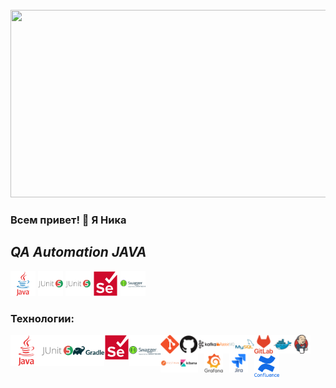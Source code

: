 <br clear="both">

<div align="center">
  <img height="300" width="600" src="https://media.giphy.com/media/v1.Y2lkPTc5MGI3NjExZzJ0cWVwYXRyemQxbHI3N2RhenF2eTJvaWwzOGxrMHR2anJ6ZGc1ZCZlcD12MV9pbnRlcm5hbF9naWZfYnlfaWQmY3Q9Zw/7MZ0v9KynmiSA/giphy.gif"  />
</div>

### Всем привет! 👋 Я Ника

**_QA Automation JAVA_**
--

<p align="left"> 
<img src="https://github.com/devicons/devicon/blob/v2.16.0/icons/java/java-original-wordmark.svg" alt="java" width="40" height="40"/>
<img src="https://github.com/devicons/devicon/blob/v2.16.0/icons/junit/junit-original-wordmark.svg" alt="junit" width="40" height="40"/> </a>
<img src="https://github.com/devicons/devicon/blob/v2.16.0/icons/junit/junit-original-wordmark.svg" alt="junit" width="40" height="40"/> </a> 
<img src="https://github.com/devicons/devicon/blob/v2.16.0/icons/selenium/selenium-original.svg" " alt="Selenium" width="40" height="40"/> </a> 
<img src="https://github.com/devicons/devicon/blob/v2.16.0/icons/swagger/swagger-original-wordmark.svg" alt="Swagger" width="40" height="40"/> </a>
</p>


### Технологии:

<img align="left" alt="Java" width="50px" src="https://github.com/devicons/devicon/blob/v2.16.0/icons/java/java-plain-wordmark.svg" />
<img align="left" alt="Junit" width="50px" src="https://github.com/devicons/devicon/blob/v2.16.0/icons/junit/junit-original-wordmark.svg" />
<img align="left" alt="Gradle" width="50px" src="https://github.com/devicons/devicon/blob/v2.16.0/icons/gradle/gradle-original-wordmark.svg" />
<img align="left" alt="Selenium" width="40px" src="https://github.com/devicons/devicon/blob/v2.16.0/icons/selenium/selenium-original.svg" />
<img align="left" alt="Swagger" width="50px" src="https://github.com/devicons/devicon/blob/v2.16.0/icons/swagger/swagger-original-wordmark.svg" />
<img align="left" alt="Git" width="30px" src="https://github.com/devicons/devicon/blob/v2.16.0/icons/git/git-original.svg" />
<img align="left" alt="Github" width="30px" src="https://github.com/devicons/devicon/blob/v2.16.0/icons/github/github-original.svg" />
<img align="left" alt="Kafka" width="30px" src="https://github.com/devicons/devicon/blob/v2.16.0/icons/apachekafka/apachekafka-original-wordmark.svg" />
<img align="left" alt="Rabbit" width="30px" src="https://github.com/devicons/devicon/blob/v2.16.0/icons/rabbitmq/rabbitmq-original-wordmark.svg" />
<img align="left" alt="MySQL" width="30px" src="https://github.com/devicons/devicon/blob/v2.16.0/icons/mysql/mysql-original-wordmark.svg" />
<img align="left" alt="Gitlab" width="30px" src="https://github.com/devicons/devicon/blob/v2.16.0/icons/gitlab/gitlab-plain-wordmark.svg" />
<img align="left" alt="Docker" width="30px" src="https://github.com/devicons/devicon/blob/v2.16.0/icons/docker/docker-original.svg" />
<img align="left" alt="Jenkins" width="30px" src="https://github.com/devicons/devicon/blob/v2.16.0/icons/jenkins/jenkins-original.svg" />
<img align="left" alt="Postman" width="30px" src="https://github.com/devicons/devicon/blob/v2.16.0/icons/postman/postman-plain-wordmark.svg" />



<img align="left" alt="Kibana" width="30px" style="padding-right:10px;" src="https://github.com/devicons/devicon/blob/v2.16.0/icons/kibana/kibana-original-wordmark.svg" />
<img align="left" alt="Grafana" width="30px" style="padding-right:10px;" src="https://github.com/devicons/devicon/blob/v2.16.0/icons/grafana/grafana-original-wordmark.svg" />

<img align="left" alt="Jira" width="30px" style="padding-right:10px;" src="https://github.com/devicons/devicon/blob/v2.16.0/icons/jira/jira-original-wordmark.svg" />
<img src="https://github.com/devicons/devicon/blob/v2.16.0/icons/confluence/confluence-plain-wordmark.svg" alt="junit" width="40" height="40"/>







